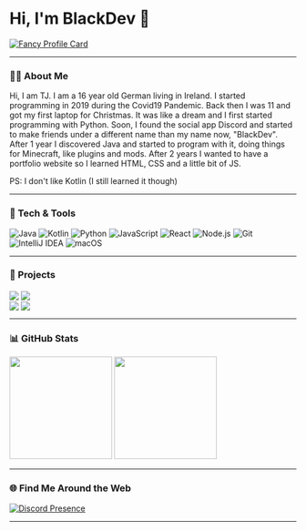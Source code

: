 # Hi, I'm BlackDev 👋

[![Fancy Profile Card](https://fancy-readme-stats.vercel.app/api?username=BlackDevReal&theme=city&email=dev@blackdev.xyz&show_icons=true&title=BlackDev&description=&include_all_commits=true&show_icons=true)](https://github.com/blackdevreal)

---

### 🧑‍💻 About Me

Hi, I am TJ. I am a 16 year old German living in Ireland. I started programming in 2019 during the Covid19 Pandemic. Back then I was 11 and got my first laptop for Christmas. It was like a dream and I first started programming with Python. Soon, I found the social app Discord and started to make friends under a different name than my name now, "BlackDev". After 1 year I discovered Java and started to program with it, doing things for Minecraft, like plugins and mods. After 2 years I wanted to have a portfolio website so I learned HTML, CSS and a little bit of JS. 

PS: I don't like Kotlin (I still learned it though)

---

### 🔧 Tech & Tools
![Java](https://img.shields.io/badge/-Java-333?style=for-the-badge&logo=openjdk)
![Kotlin](https://img.shields.io/badge/-Kotlin-333?style=for-the-badge&logo=Kotlin)
![Python](https://img.shields.io/badge/-Python-333?style=for-the-badge&logo=python)
![JavaScript](https://img.shields.io/badge/-JavaScript-333?style=for-the-badge&logo=javascript)
![React](https://img.shields.io/badge/-React-333?style=for-the-badge&logo=react)
![Node.js](https://img.shields.io/badge/-Node.js-333?style=for-the-badge&logo=node.js)
![Git](https://img.shields.io/badge/-Git-333?style=for-the-badge&logo=git)
![IntelliJ IDEA](https://img.shields.io/badge/-IntelliJIDEA-333?style=for-the-badge&logo=IntelliJIDEA)
![macOS](https://img.shields.io/badge/-macOS-333?style=for-the-badge&logo=apple)


---
### 💼 Projects

  <div align="right">
<div align="left">                                                                                                                          
<a href="https://github.com/BlackDevReal/MavenMCP-1.8.9-all-os"><img align="center" src="https://fancy-readme-stats.vercel.app/api/pin/?username=BlackDevReal&repo=MavenMCP-1.8.9-all-os&theme=city&show_icons=true&update=6&dark_bg=3" /></a>
<a href="https://github.com/BlackDevReal/SimpleObfuscator"><img align="center" src="https://fancy-readme-stats.vercel.app/api/pin/?username=BlackDevReal&repo=SimpleObfuscator&theme=city&show_icons=true&update=7&dark_bg=3" /></a>
<div align="right">
<div align="left">                                                                                                                          
<a href="https://github.com/BlackDevReal/BlackDash"><img align="center" src="https://fancy-readme-stats.vercel.app/api/pin/?username=BlackDevReal&repo=BlackDash&theme=city&show_icons=true&update=6&dark_bg=3" /></a>
<a href="https://github.com/BlackDevReal/Simple-Python-Obfuscator"><img align="center" src="https://fancy-readme-stats.vercel.app/api/pin/?username=BlackDevReal&repo=Simple-Python-Obfuscator&theme=city&show_icons=true&update=6&dark_bg=3" /></a>
  </div>
</div>

---

### 📊 GitHub Stats
  <img height="180em" src="https://github-readme-stats.vercel.app/api?username=BlackDevReal&show_icons=true&theme=github_dark&hide_border=true&include_all_commits=true&count_private=true"/>
  <img height="180em" src="https://github-readme-stats.vercel.app/api/top-langs/?username=BlackDevReal&layout=compact&theme=github_dark&hide_border=true"/>



---

### 🌐 Find Me Around the Web

[![Discord Presence](https://lanyard.cnrad.dev/api/1266421704536887337)](https://discord.com/users/1266421704536887337)

---
